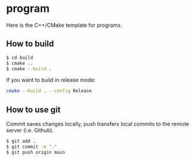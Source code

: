 # program
Here is the C++/CMake template for programs.
## How to build
```sh
$ cd build
$ cmake ..
$ cmake --build .
```
If you want to build in release mode:
```sh
cmake --build . --config Release
```
## How to use git
Commit saves changes locally, push transfers local commits to the remote
server (i.e. Github).
```sh
$ git add .
$ git commit -m "."
$ git push origin main
```